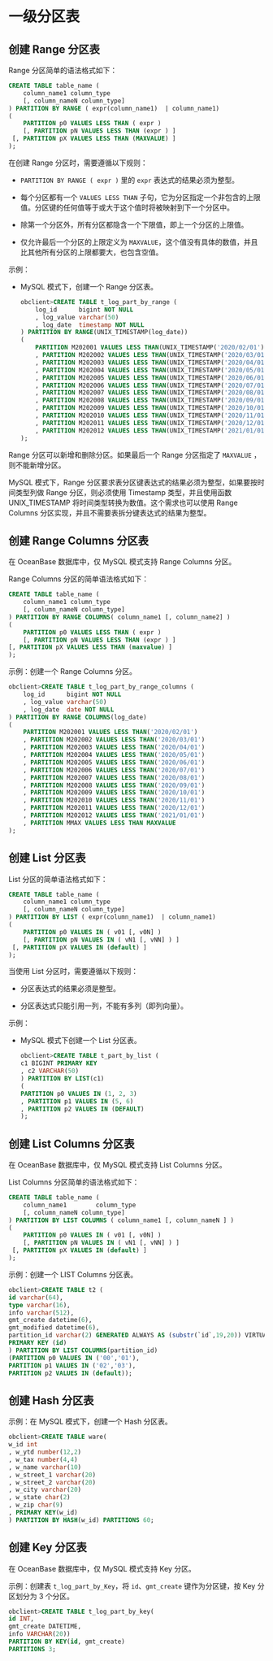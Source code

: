 一级分区表 
==========================



创建 Range 分区表 
---------------------------------

Range 分区简单的语法格式如下：

```sql
CREATE TABLE table_name (
    column_name1 column_type
    [, column_nameN column_type]
) PARTITION BY RANGE ( expr(column_name1)  | column_name1)
(
    PARTITION p0 VALUES LESS THAN ( expr )
    [, PARTITION pN VALUES LESS THAN (expr ) ]
 [, PARTITION pX VALUES LESS THAN (MAXVALUE) ]
);
```



在创建 Range 分区时，需要遵循以下规则：

* `PARTITION BY RANGE ( expr )` 里的 `expr` 表达式的结果必须为整型。

  

* 每个分区都有一个 `VALUES LESS THAN` 子句，它为分区指定一个非包含的上限值。分区键的任何值等于或大于这个值时将被映射到下一个分区中。

  

* 除第一个分区外，所有分区都隐含一个下限值，即上一个分区的上限值。

  

* 仅允许最后一个分区的上限定义为 `MAXVALUE`，这个值没有具体的数值，并且比其他所有分区的上限都要大，也包含空值。

  




示例：

* MySQL 模式下，创建一个 Range 分区表。

  ```sql
  obclient>CREATE TABLE t_log_part_by_range (
      log_id      bigint NOT NULL 
      , log_value varchar(50)
      , log_date  timestamp NOT NULL  
  ) PARTITION BY RANGE(UNIX_TIMESTAMP(log_date)) 
  (
      PARTITION M202001 VALUES LESS THAN(UNIX_TIMESTAMP('2020/02/01'))
      , PARTITION M202002 VALUES LESS THAN(UNIX_TIMESTAMP('2020/03/01'))
      , PARTITION M202003 VALUES LESS THAN(UNIX_TIMESTAMP('2020/04/01'))
      , PARTITION M202004 VALUES LESS THAN(UNIX_TIMESTAMP('2020/05/01'))
      , PARTITION M202005 VALUES LESS THAN(UNIX_TIMESTAMP('2020/06/01'))
      , PARTITION M202006 VALUES LESS THAN(UNIX_TIMESTAMP('2020/07/01'))
      , PARTITION M202007 VALUES LESS THAN(UNIX_TIMESTAMP('2020/08/01'))
      , PARTITION M202008 VALUES LESS THAN(UNIX_TIMESTAMP('2020/09/01'))
      , PARTITION M202009 VALUES LESS THAN(UNIX_TIMESTAMP('2020/10/01'))
      , PARTITION M202010 VALUES LESS THAN(UNIX_TIMESTAMP('2020/11/01'))
      , PARTITION M202011 VALUES LESS THAN(UNIX_TIMESTAMP('2020/12/01'))
      , PARTITION M202012 VALUES LESS THAN(UNIX_TIMESTAMP('2021/01/01'))
  );
  ```

  




Range 分区可以新增和删除分区。如果最后一个 Range 分区指定了 `MAXVALUE` ，则不能新增分区。

MySQL 模式下，Range 分区要求表分区键表达式的结果必须为整型，如果要按时间类型列做 Range 分区，则必须使用 Timestamp 类型，并且使用函数 UNIX_TIMESTAMP 将时间类型转换为数值。这个需求也可以使用 Range Columns 分区实现，并且不需要表拆分键表达式的结果为整型。

创建 Range Columns 分区表 
-----------------------------------------

在 OceanBase 数据库中，仅 MySQL 模式支持 Range Columns 分区。

Range Columns 分区的简单语法格式如下：

```sql
CREATE TABLE table_name (
    column_name1 column_type
    [, column_nameN column_type]
) PARTITION BY RANGE COLUMNS( column_name1 [, column_name2] )
(
    PARTITION p0 VALUES LESS THAN ( expr )
    [, PARTITION pN VALUES LESS THAN (expr ) ]
[, PARTITION pX VALUES LESS THAN (maxvalue) ]
);
```



示例：创建一个 Range Columns 分区。

```sql
obclient>CREATE TABLE t_log_part_by_range_columns (
    log_id      bigint NOT NULL 
    , log_value varchar(50)
    , log_date  date NOT NULL  
) PARTITION BY RANGE COLUMNS(log_date) 
(
    PARTITION M202001 VALUES LESS THAN('2020/02/01')
    , PARTITION M202002 VALUES LESS THAN('2020/03/01')
    , PARTITION M202003 VALUES LESS THAN('2020/04/01')
    , PARTITION M202004 VALUES LESS THAN('2020/05/01')
    , PARTITION M202005 VALUES LESS THAN('2020/06/01')
    , PARTITION M202006 VALUES LESS THAN('2020/07/01')
    , PARTITION M202007 VALUES LESS THAN('2020/08/01')
    , PARTITION M202008 VALUES LESS THAN('2020/09/01')
    , PARTITION M202009 VALUES LESS THAN('2020/10/01')
    , PARTITION M202010 VALUES LESS THAN('2020/11/01')
    , PARTITION M202011 VALUES LESS THAN('2020/12/01')
    , PARTITION M202012 VALUES LESS THAN('2021/01/01')
    , PARTITION MMAX VALUES LESS THAN MAXVALUE
);
```



创建 List 分区表 
--------------------------------

List 分区的简单语法格式如下：

```sql
CREATE TABLE table_name (
    column_name1 column_type
    [, column_nameN column_type]
) PARTITION BY LIST ( expr(column_name1)  | column_name1)
(
    PARTITION p0 VALUES IN ( v01 [, v0N] )
    [, PARTITION pN VALUES IN ( vN1 [, vNN] ) ]
 [, PARTITION pX VALUES IN (default) ]
);
```



当使用 List 分区时，需要遵循以下规则：

* 分区表达式的结果必须是整型。

  

* 分区表达式只能引用一列，不能有多列（即列向量）。

  




示例：

* MySQL 模式下创建一个 List 分区表。

  ```sql
  obclient>CREATE TABLE t_part_by_list ( 
  c1 BIGINT PRIMARY KEY
  , c2 VARCHAR(50)
  ) PARTITION BY LIST(c1) 
  ( 
  PARTITION p0 VALUES IN (1, 2, 3)
  , PARTITION p1 VALUES IN (5, 6)
  , PARTITION p2 VALUES IN (DEFAULT)
  );
  ```

  




创建 List Columns 分区表 
----------------------------------------

在 OceanBase 数据库中，仅 MySQL 模式支持 List Columns 分区。

List Columns 分区简单的语法格式如下：

```sql
CREATE TABLE table_name (
    column_name1        column_type
    [, column_nameN column_type]
) PARTITION BY LIST COLUMNS ( column_name1 [, column_nameN ] )
(
    PARTITION p0 VALUES IN ( v01 [, v0N] )
    [, PARTITION pN VALUES IN ( vN1 [, vNN] ) ]
 [, PARTITION pX VALUES IN (default) ]
);
```



示例：创建一个 LIST Columns 分区表。

```sql
obclient>CREATE TABLE t2 (
id varchar(64),
type varchar(16),
info varchar(512),
gmt_create datetime(6),
gmt_modified datetime(6),
partition_id varchar(2) GENERATED ALWAYS AS (substr(`id`,19,20)) VIRTUAL,
PRIMARY KEY (id)
) PARTITION BY LIST COLUMNS(partition_id)
(PARTITION p0 VALUES IN ('00','01'),
PARTITION p1 VALUES IN ('02','03'),
PARTITION p2 VALUES IN (default));
```



创建 Hash 分区表 
--------------------------------

示例：在 MySQL 模式下，创建一个 Hash 分区表。

```sql
obclient>CREATE TABLE ware(
w_id int
, w_ytd number(12,2)
, w_tax number(4,4)
, w_name varchar(10)
, w_street_1 varchar(20)
, w_street_2 varchar(20)
, w_city varchar(20)
, w_state char(2)
, w_zip char(9)
, PRIMARY KEY(w_id)
) PARTITION BY HASH(w_id) PARTITIONS 60;
```



创建 Key 分区表 
-------------------------------

在 OceanBase 数据库中，仅 MySQL 模式支持 Key 分区。

示例：创建表 `t_log_part_by_Key`，将 `id`、`gmt_create` 键作为分区键，按 Key 分区划分为 3 个分区。

```sql
obclient>CREATE TABLE t_log_part_by_key(
id INT, 
gmt_create DATETIME, 
info VARCHAR(20))
PARTITION BY KEY(id, gmt_create)
PARTITIONS 3;
```


